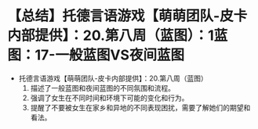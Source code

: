 # 【总结】托德言语游戏【萌萌团队-皮卡内部提供】：20.第八周（蓝图）：1蓝图：17-一般蓝图VS夜间蓝图

-   托德言语游戏【萌萌团队-皮卡内部提供】：20.第八周（蓝图）
    1.  描述了一般蓝图和夜间蓝图的不同氛围和流程。
    2.  强调了女生在不同时间和环境下可能的变化和行为。
    3.  提醒了不要被女生在家乡和异地的不同表现困扰，需要了解她们的期望和看法。